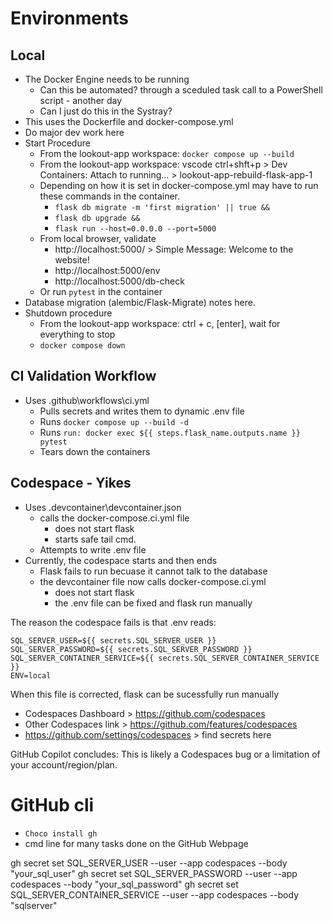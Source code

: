 # Environments

## Local
- The Docker Engine needs to be running 
  - Can this be automated? through a sceduled task call to a PowerShell script - another day
  - Can I just do this in the Systray?
- This uses the Dockerfile and docker-compose.yml
- Do major dev work here
- Start Procedure
  - From the lookout-app workspace: `docker compose up --build`
  - From the lookout-app workspace: vscode ctrl+shft+p > Dev Containers: Attach to running...  > lookout-app-rebuild-flask-app-1  
  - Depending on how it is set in docker-compose.yml may have to run these commands in the container.
    - `flask db migrate -m 'first migration' || true &&`
    - `flask db upgrade &&`
    - `flask run --host=0.0.0.0 --port=5000`
  - From local browser, validate
    - http://localhost:5000/ > Simple Message:  Welcome to the website!
    - http://localhost:5000/env
    - http://localhost:5000/db-check
  - Or run `pytest` in the container
- Database migration (alembic/Flask-Migrate) notes here.
- Shutdown procedure
  - From the lookout-app workspace: ctrl + c, [enter], wait for everything to stop
  - `docker compose down`  

## CI Validation Workflow
- Uses .github\workflows\ci.yml
  - Pulls secrets and writes them to dynamic .env file
  - Runs `docker compose up --build -d`
  - Runs `run: docker exec ${{ steps.flask_name.outputs.name }} pytest`
  - Tears down the containers

## Codespace - Yikes
- Uses .devcontainer\devcontainer.json
  - calls the docker-compose.ci.yml file
    - does not start flask
    - starts safe tail cmd.
  - Attempts to write .env file
- Currently, the codespace starts and then ends
  - Flask fails to run becuase it cannot talk to the database
  - the devcontainer file now calls docker-compose.ci.yml
    - does not start flask
    - the .env file can be fixed and flask run manually

The reason the codespace fails is that .env reads:
```
SQL_SERVER_USER=${{ secrets.SQL_SERVER_USER }}
SQL_SERVER_PASSWORD=${{ secrets.SQL_SERVER_PASSWORD }}
SQL_SERVER_CONTAINER_SERVICE=${{ secrets.SQL_SERVER_CONTAINER_SERVICE }}
ENV=local
```
When this file is corrected, flask can be sucessfully run manually

- Codespaces Dashboard >  https://github.com/codespaces
- Other Codespaces link > https://github.com/features/codespaces
- https://github.com/settings/codespaces > find secrets here

GitHub Copilot concludes:
This is likely a Codespaces bug or a limitation of your account/region/plan.

# GitHub cli
- `Choco install gh`
- cmd line for many tasks done on the GitHub Webpage

gh secret set SQL_SERVER_USER --user --app codespaces --body "your_sql_user"
gh secret set SQL_SERVER_PASSWORD --user --app codespaces --body "your_sql_password"
gh secret set SQL_SERVER_CONTAINER_SERVICE --user --app codespaces --body "sqlserver"